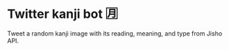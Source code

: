 # Twitter kanji bot 🈷️
Tweet a random kanji image with its reading, meaning, and type from Jisho API.